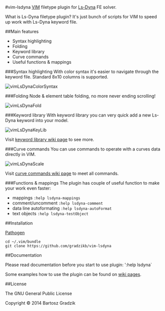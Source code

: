 #vim-lsdyna
[VIM](http://www.vim.org/) filetype plugin for [Ls-Dyna](http://www.lstc.com) FE solver.

What is Ls-Dyna filetype plugin? It's just bunch of scripts for VIM to speed up work with Ls-Dyna keyword file.

##Main features
- Syntax highlighting
- Folding
- Keyword library
- Curve commands
- Useful functions & mappings

###Syntax highlighting
With color syntax it's easier to navigate through the keyword file. Standard 8x10 columns is supported.

![vimLsDynaColorSyntax](https://raw.github.com/wiki/gradzikb/vim-lsdyna/screenshots/vimLsDynaColorSyntax.gif)

###Folding
Node & element table folding, no more never ending scrolling!

![vimLsDynaFold](https://raw.github.com/wiki/gradzikb/vim-lsdyna/screenshots/vimLsDynaFold.gif)

###Keyword library
With keyword library you can very quick add a new Ls-Dyna keyword into your model.

![vimLsDynaKeyLib](https://raw.github.com/wiki/gradzikb/vim-lsdyna/screenshots/vimLsDynaKeyLib.gif)

Visit [keyword library wiki page](https://github.com/gradzikb/vim-lsdyna/wiki/Keyword-Library) to see more.

###Curve commands
You can use commands to operate with a curves data directly in VIM.

![vimLsDynaScale](https://raw.github.com/wiki/gradzikb/vim-lsdyna/screenshots/vimLsDynaScale.gif)

Visit [curve commands wiki page](https://github.com/gradzikb/vim-lsdyna/wiki/Keyword-Library) to meet all commands.

###Functions & mappings
The plugin has couple of useful function to make your work even faster:
- mappings `:help lsdyna-mappings`
- comment/uncomment `:help lsdyna-comment`
- data line autoformating `:help lsdyna-autoFormat`
- text objects `:help lsdyna-testObject`

##Installation

[Pathogen](https://github.com/tpope/vim-pathogen)

```
cd ~/.vim/bundle
git clone https://github.com/gradzikb/vim-lsdyna
```

##Documentation

Please read documentation before you start to use plugin: ':help lsdyna`

Some examples how to use the plugin can be found on [wiki pages](https://github.com/gradzikb/vim-lsdyna/wiki).

##License

The GNU General Public License

Copyright &copy; 2014 Bartosz Gradzik
